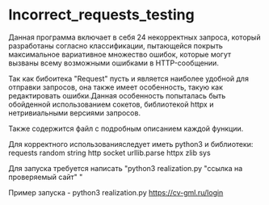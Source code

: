 # Incorrect_requests_testing

Данная программа включает в себя 24 некорректных запроса, который разработаны согласно классификации, пытающейся покрыть максимальное
вариативное множество ошибок, которые могут вызваны всему возможными ошибками в HTTP-сообщении.

  Так как бибоитека "Request" пусть и является наиболее удобной для отправки запросов, она также имеет особенность, такую как
редактировать ошибки.Данная особенность попыталась быть обойденной использованием сокетов, библиотекой httpx и 
нетривиальными версиями запросов.

Также содержится файл с подробным описанием каждой функции.

 Для корректного использованияследует иметь python3 и библиотеки:
 requests
 random
 string
 http
 socket
 urllib.parse
 httpx
 zlib
 sys

Для запуска требуется написать "python3 realization.py "ссылка на проверяемый сайт" "

Пример запуска - 
python3 realization.py https://cv-gml.ru/login





